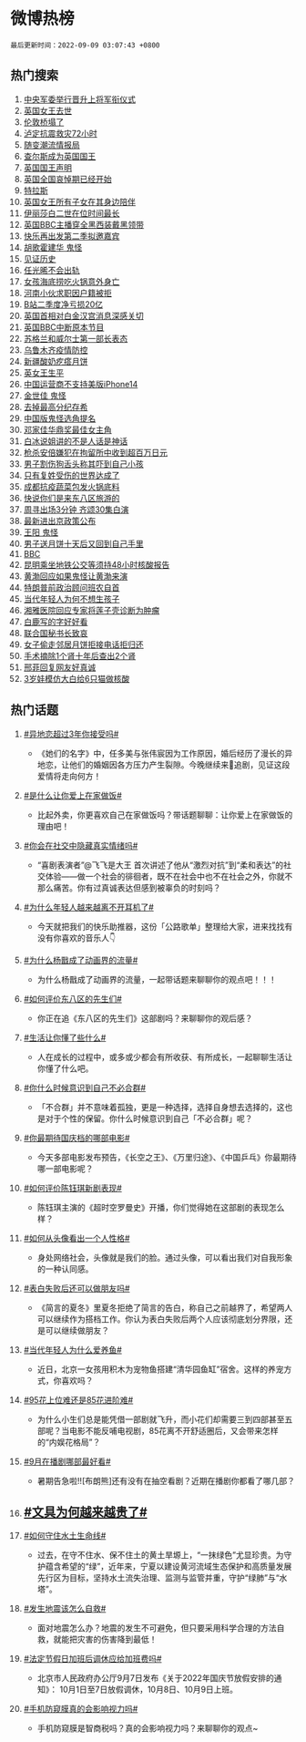 # 微博热榜

`最后更新时间：2022-09-09 03:07:43 +0800`

## 热门搜索

1. [中央军委举行晋升上将军衔仪式](https://m.weibo.cn/search?containerid=100103type%3D1%26t%3D10%26q%3D%23%E4%B8%AD%E5%A4%AE%E5%86%9B%E5%A7%94%E4%B8%BE%E8%A1%8C%E6%99%8B%E5%8D%87%E4%B8%8A%E5%B0%86%E5%86%9B%E8%A1%94%E4%BB%AA%E5%BC%8F%23&stream_entry_id=51&isnewpage=1&extparam=seat%3D1%26c_type%3D51%26pos%3D0%26cate%3D10103%26dgr%3D0%26filter_type%3Drealtimehot%26display_time%3D1662664061%26pre_seqid%3D1662664061172018222735&luicode=10000011&lfid=106003type%253D25%2526t%253D3%2526disable_hot%253D1%2526filter_type%253Drealtimehot)
1. [英国女王去世](https://m.weibo.cn/search?containerid=100103type%3D1%26t%3D10%26q%3D%23%E8%8B%B1%E5%9B%BD%E5%A5%B3%E7%8E%8B%E5%8E%BB%E4%B8%96%23&stream_entry_id=31&isnewpage=1&extparam=seat%3D1%26lcate%3D5001%26cate%3D0%26realpos%3D1%26filter_type%3Drealtimehot%26dgr%3D0%26flag%3D1%26q%3D%2523%25E8%258B%25B1%25E5%259B%25BD%25E5%25A5%25B3%25E7%258E%258B%25E5%258E%25BB%25E4%25B8%2596%2523%26pos%3D0%26band_rank%3D1%26c_type%3D31%26display_time%3D1662664061%26pre_seqid%3D1662664061172018222735&luicode=10000011&lfid=106003type%253D25%2526t%253D3%2526disable_hot%253D1%2526filter_type%253Drealtimehot)
1. [伦敦桥塌了](https://m.weibo.cn/search?containerid=100103type%3D1%26t%3D10%26q%3D%23%E4%BC%A6%E6%95%A6%E6%A1%A5%E5%A1%8C%E4%BA%86%23&stream_entry_id=31&isnewpage=1&extparam=seat%3D1%26lcate%3D5001%26cate%3D0%26realpos%3D2%26filter_type%3Drealtimehot%26dgr%3D0%26flag%3D1%26q%3D%2523%25E4%25BC%25A6%25E6%2595%25A6%25E6%25A1%25A5%25E5%25A1%258C%25E4%25BA%2586%2523%26pos%3D1%26band_rank%3D2%26c_type%3D31%26display_time%3D1662664061%26pre_seqid%3D1662664061172018222735&luicode=10000011&lfid=106003type%253D25%2526t%253D3%2526disable_hot%253D1%2526filter_type%253Drealtimehot)
1. [泸定抗震救灾72小时](https://m.weibo.cn/search?containerid=100103type%3D1%26t%3D10%26q%3D%23%E6%B3%B8%E5%AE%9A%E6%8A%97%E9%9C%87%E6%95%91%E7%81%BE72%E5%B0%8F%E6%97%B6%23&stream_entry_id=31&isnewpage=1&extparam=seat%3D1%26lcate%3D5001%26cate%3D0%26realpos%3D3%26filter_type%3Drealtimehot%26dgr%3D0%26flag%3D0%26q%3D%2523%25E6%25B3%25B8%25E5%25AE%259A%25E6%258A%2597%25E9%259C%2587%25E6%2595%2591%25E7%2581%25BE72%25E5%25B0%258F%25E6%2597%25B6%2523%26pos%3D2%26band_rank%3D3%26c_type%3D31%26display_time%3D1662664061%26pre_seqid%3D1662664061172018222735&luicode=10000011&lfid=106003type%253D25%2526t%253D3%2526disable_hot%253D1%2526filter_type%253Drealtimehot)
1. [随变潮流情报局](https://m.weibo.cn/search?containerid=100103type%3D1%26t%3D10%26q%3D%23%E9%9A%8F%E5%8F%98%E6%BD%AE%E6%B5%81%E6%83%85%E6%8A%A5%E5%B1%80%23&stream_entry_id=31&isnewpage=1&extparam=seat%3D1%26lcate%3D5001%26cate%3D0%26filter_type%3Drealtimehot%26dgr%3D0%26adid%3D164712%26q%3D%2523%25E9%259A%258F%25E5%258F%2598%25E6%25BD%25AE%25E6%25B5%2581%25E6%2583%2585%25E6%258A%25A5%25E5%25B1%2580%2523%26pos%3D3%26topic_ad%3D1%26band_rank%3D4%26c_type%3D31%26display_time%3D1662664061%26pre_seqid%3D1662664061172018222735&luicode=10000011&lfid=106003type%253D25%2526t%253D3%2526disable_hot%253D1%2526filter_type%253Drealtimehot)
1. [查尔斯成为英国国王](https://m.weibo.cn/search?containerid=100103type%3D1%26t%3D10%26q%3D%23%E6%9F%A5%E5%B0%94%E6%96%AF%E6%88%90%E4%B8%BA%E8%8B%B1%E5%9B%BD%E5%9B%BD%E7%8E%8B%23&stream_entry_id=31&isnewpage=1&extparam=seat%3D1%26lcate%3D5001%26cate%3D0%26realpos%3D4%26filter_type%3Drealtimehot%26dgr%3D0%26flag%3D1%26q%3D%2523%25E6%259F%25A5%25E5%25B0%2594%25E6%2596%25AF%25E6%2588%2590%25E4%25B8%25BA%25E8%258B%25B1%25E5%259B%25BD%25E5%259B%25BD%25E7%258E%258B%2523%26pos%3D4%26band_rank%3D4%26c_type%3D31%26display_time%3D1662664061%26pre_seqid%3D1662664061172018222735&luicode=10000011&lfid=106003type%253D25%2526t%253D3%2526disable_hot%253D1%2526filter_type%253Drealtimehot)
1. [英国国王声明](https://m.weibo.cn/search?containerid=100103type%3D1%26t%3D10%26q%3D%E8%8B%B1%E5%9B%BD%E5%9B%BD%E7%8E%8B%E5%A3%B0%E6%98%8E&stream_entry_id=31&isnewpage=1&extparam=seat%3D1%26lcate%3D5001%26cate%3D0%26realpos%3D5%26filter_type%3Drealtimehot%26dgr%3D0%26flag%3D1%26q%3D%25E8%258B%25B1%25E5%259B%25BD%25E5%259B%25BD%25E7%258E%258B%25E5%25A3%25B0%25E6%2598%258E%26pos%3D5%26band_rank%3D5%26c_type%3D31%26display_time%3D1662664061%26pre_seqid%3D1662664061172018222735&luicode=10000011&lfid=106003type%253D25%2526t%253D3%2526disable_hot%253D1%2526filter_type%253Drealtimehot)
1. [英国全国哀悼期已经开始](https://m.weibo.cn/search?containerid=100103type%3D1%26t%3D10%26q%3D%23%E8%8B%B1%E5%9B%BD%E5%85%A8%E5%9B%BD%E5%93%80%E6%82%BC%E6%9C%9F%E5%B7%B2%E7%BB%8F%E5%BC%80%E5%A7%8B%23&stream_entry_id=31&isnewpage=1&extparam=seat%3D1%26lcate%3D5001%26cate%3D0%26realpos%3D6%26filter_type%3Drealtimehot%26dgr%3D0%26flag%3D1%26q%3D%2523%25E8%258B%25B1%25E5%259B%25BD%25E5%2585%25A8%25E5%259B%25BD%25E5%2593%2580%25E6%2582%25BC%25E6%259C%259F%25E5%25B7%25B2%25E7%25BB%258F%25E5%25BC%2580%25E5%25A7%258B%2523%26pos%3D6%26band_rank%3D6%26c_type%3D31%26display_time%3D1662664061%26pre_seqid%3D1662664061172018222735&luicode=10000011&lfid=106003type%253D25%2526t%253D3%2526disable_hot%253D1%2526filter_type%253Drealtimehot)
1. [特拉斯](https://m.weibo.cn/search?containerid=100103type%3D1%26t%3D10%26q%3D%E7%89%B9%E6%8B%89%E6%96%AF&stream_entry_id=31&isnewpage=1&extparam=seat%3D1%26lcate%3D5001%26cate%3D0%26realpos%3D7%26filter_type%3Drealtimehot%26dgr%3D0%26flag%3D0%26q%3D%25E7%2589%25B9%25E6%258B%2589%25E6%2596%25AF%26pos%3D7%26band_rank%3D7%26c_type%3D31%26display_time%3D1662664061%26pre_seqid%3D1662664061172018222735&luicode=10000011&lfid=106003type%253D25%2526t%253D3%2526disable_hot%253D1%2526filter_type%253Drealtimehot)
1. [英国女王所有子女在其身边陪伴](https://m.weibo.cn/search?containerid=100103type%3D1%26t%3D10%26q%3D%23%E8%8B%B1%E5%9B%BD%E5%A5%B3%E7%8E%8B%E6%89%80%E6%9C%89%E5%AD%90%E5%A5%B3%E5%9C%A8%E5%85%B6%E8%BA%AB%E8%BE%B9%E9%99%AA%E4%BC%B4%23&stream_entry_id=31&isnewpage=1&extparam=seat%3D1%26lcate%3D5001%26cate%3D0%26realpos%3D8%26filter_type%3Drealtimehot%26dgr%3D0%26flag%3D0%26q%3D%2523%25E8%258B%25B1%25E5%259B%25BD%25E5%25A5%25B3%25E7%258E%258B%25E6%2589%2580%25E6%259C%2589%25E5%25AD%2590%25E5%25A5%25B3%25E5%259C%25A8%25E5%2585%25B6%25E8%25BA%25AB%25E8%25BE%25B9%25E9%2599%25AA%25E4%25BC%25B4%2523%26pos%3D8%26band_rank%3D8%26c_type%3D31%26display_time%3D1662664061%26pre_seqid%3D1662664061172018222735&luicode=10000011&lfid=106003type%253D25%2526t%253D3%2526disable_hot%253D1%2526filter_type%253Drealtimehot)
1. [伊丽莎白二世在位时间最长](https://m.weibo.cn/search?containerid=100103type%3D1%26t%3D10%26q%3D%23%E4%BC%8A%E4%B8%BD%E8%8E%8E%E7%99%BD%E4%BA%8C%E4%B8%96%E5%9C%A8%E4%BD%8D%E6%97%B6%E9%97%B4%E6%9C%80%E9%95%BF%23&stream_entry_id=31&isnewpage=1&extparam=seat%3D1%26lcate%3D5001%26cate%3D0%26realpos%3D9%26filter_type%3Drealtimehot%26dgr%3D0%26flag%3D1%26q%3D%2523%25E4%25BC%258A%25E4%25B8%25BD%25E8%258E%258E%25E7%2599%25BD%25E4%25BA%258C%25E4%25B8%2596%25E5%259C%25A8%25E4%25BD%258D%25E6%2597%25B6%25E9%2597%25B4%25E6%259C%2580%25E9%2595%25BF%2523%26pos%3D9%26band_rank%3D9%26c_type%3D31%26display_time%3D1662664061%26pre_seqid%3D1662664061172018222735&luicode=10000011&lfid=106003type%253D25%2526t%253D3%2526disable_hot%253D1%2526filter_type%253Drealtimehot)
1. [英国BBC主播穿全黑西装戴黑领带](https://m.weibo.cn/search?containerid=100103type%3D1%26t%3D10%26q%3D%23%E8%8B%B1%E5%9B%BDBBC%E4%B8%BB%E6%92%AD%E7%A9%BF%E5%85%A8%E9%BB%91%E8%A5%BF%E8%A3%85%E6%88%B4%E9%BB%91%E9%A2%86%E5%B8%A6%23&stream_entry_id=31&isnewpage=1&extparam=seat%3D1%26lcate%3D5001%26cate%3D0%26realpos%3D10%26filter_type%3Drealtimehot%26dgr%3D0%26flag%3D0%26q%3D%2523%25E8%258B%25B1%25E5%259B%25BDBBC%25E4%25B8%25BB%25E6%2592%25AD%25E7%25A9%25BF%25E5%2585%25A8%25E9%25BB%2591%25E8%25A5%25BF%25E8%25A3%2585%25E6%2588%25B4%25E9%25BB%2591%25E9%25A2%2586%25E5%25B8%25A6%2523%26pos%3D10%26band_rank%3D10%26c_type%3D31%26display_time%3D1662664061%26pre_seqid%3D1662664061172018222735&luicode=10000011&lfid=106003type%253D25%2526t%253D3%2526disable_hot%253D1%2526filter_type%253Drealtimehot)
1. [快乐再出发第二季拟邀嘉宾](http://m.weibo.cn/c/wbox?&id=076e2qeuae&roomid=14988&q=%23%E5%BF%AB%E4%B9%90%E5%86%8D%E5%87%BA%E5%8F%91%E7%AC%AC%E4%BA%8C%E5%AD%A3%E6%8B%9F%E9%82%80%E5%98%89%E5%AE%BE%23&extparam=seat%3D1%26lcate%3D5001%26cate%3D0%26realpos%3D11%26filter_type%3Drealtimehot%26dgr%3D0%26flag%3D0%26q%3D%2523%25E5%25BF%25AB%25E4%25B9%2590%25E5%2586%258D%25E5%2587%25BA%25E5%258F%2591%25E7%25AC%25AC%25E4%25BA%258C%25E5%25AD%25A3%25E6%258B%259F%25E9%2582%2580%25E5%2598%2589%25E5%25AE%25BE%2523%26pos%3D11%26band_rank%3D11%26c_type%3D31%26display_time%3D1662664061%26pre_seqid%3D1662664061172018222735&luicode=10000011&lfid=106003type%253D25%2526t%253D3%2526disable_hot%253D1%2526filter_type%253Drealtimehot)
1. [胡歌霍建华 鬼怪](http://m.weibo.cn/c/wbox?&id=076e2qeuae&roomid=14974&q=%23%E8%83%A1%E6%AD%8C%E9%9C%8D%E5%BB%BA%E5%8D%8E+%E9%AC%BC%E6%80%AA%23&extparam=seat%3D1%26lcate%3D5001%26cate%3D0%26realpos%3D12%26filter_type%3Drealtimehot%26dgr%3D0%26flag%3D0%26q%3D%2523%25E8%2583%25A1%25E6%25AD%258C%25E9%259C%258D%25E5%25BB%25BA%25E5%258D%258E%2520%25E9%25AC%25BC%25E6%2580%25AA%2523%26pos%3D12%26band_rank%3D12%26c_type%3D31%26display_time%3D1662664061%26pre_seqid%3D1662664061172018222735&luicode=10000011&lfid=106003type%253D25%2526t%253D3%2526disable_hot%253D1%2526filter_type%253Drealtimehot)
1. [见证历史](https://m.weibo.cn/search?containerid=100103type%3D1%26t%3D10%26q%3D%E8%A7%81%E8%AF%81%E5%8E%86%E5%8F%B2&stream_entry_id=31&isnewpage=1&extparam=seat%3D1%26lcate%3D5001%26cate%3D0%26realpos%3D13%26filter_type%3Drealtimehot%26dgr%3D0%26flag%3D1%26q%3D%25E8%25A7%2581%25E8%25AF%2581%25E5%258E%2586%25E5%258F%25B2%26pos%3D13%26band_rank%3D13%26c_type%3D31%26display_time%3D1662664061%26pre_seqid%3D1662664061172018222735&luicode=10000011&lfid=106003type%253D25%2526t%253D3%2526disable_hot%253D1%2526filter_type%253Drealtimehot)
1. [任光晞不会出轨](http://m.weibo.cn/c/wbox?&id=076e2qeuae&roomid=14987&q=%23%E4%BB%BB%E5%85%89%E6%99%9E%E4%B8%8D%E4%BC%9A%E5%87%BA%E8%BD%A8%23&extparam=seat%3D1%26lcate%3D5001%26cate%3D0%26realpos%3D14%26filter_type%3Drealtimehot%26dgr%3D0%26flag%3D0%26q%3D%2523%25E4%25BB%25BB%25E5%2585%2589%25E6%2599%259E%25E4%25B8%258D%25E4%25BC%259A%25E5%2587%25BA%25E8%25BD%25A8%2523%26pos%3D14%26band_rank%3D14%26c_type%3D31%26display_time%3D1662664061%26pre_seqid%3D1662664061172018222735&luicode=10000011&lfid=106003type%253D25%2526t%253D3%2526disable_hot%253D1%2526filter_type%253Drealtimehot)
1. [女孩海底捞吃火锅意外身亡](https://m.weibo.cn/search?containerid=100103type%3D1%26t%3D10%26q%3D%23%E5%A5%B3%E5%AD%A9%E6%B5%B7%E5%BA%95%E6%8D%9E%E5%90%83%E7%81%AB%E9%94%85%E6%84%8F%E5%A4%96%E8%BA%AB%E4%BA%A1%23&stream_entry_id=31&isnewpage=1&extparam=seat%3D1%26lcate%3D5001%26cate%3D0%26realpos%3D15%26filter_type%3Drealtimehot%26dgr%3D0%26flag%3D0%26q%3D%2523%25E5%25A5%25B3%25E5%25AD%25A9%25E6%25B5%25B7%25E5%25BA%2595%25E6%258D%259E%25E5%2590%2583%25E7%2581%25AB%25E9%2594%2585%25E6%2584%258F%25E5%25A4%2596%25E8%25BA%25AB%25E4%25BA%25A1%2523%26pos%3D15%26band_rank%3D15%26c_type%3D31%26display_time%3D1662664061%26pre_seqid%3D1662664061172018222735&luicode=10000011&lfid=106003type%253D25%2526t%253D3%2526disable_hot%253D1%2526filter_type%253Drealtimehot)
1. [河南小伙求职因户籍被拒](https://m.weibo.cn/search?containerid=100103type%3D1%26t%3D10%26q%3D%23%E6%B2%B3%E5%8D%97%E5%B0%8F%E4%BC%99%E6%B1%82%E8%81%8C%E5%9B%A0%E6%88%B7%E7%B1%8D%E8%A2%AB%E6%8B%92%23&stream_entry_id=31&isnewpage=1&extparam=seat%3D1%26lcate%3D5001%26cate%3D0%26realpos%3D16%26filter_type%3Drealtimehot%26dgr%3D0%26flag%3D0%26q%3D%2523%25E6%25B2%25B3%25E5%258D%2597%25E5%25B0%258F%25E4%25BC%2599%25E6%25B1%2582%25E8%2581%258C%25E5%259B%25A0%25E6%2588%25B7%25E7%25B1%258D%25E8%25A2%25AB%25E6%258B%2592%2523%26pos%3D16%26band_rank%3D16%26c_type%3D31%26display_time%3D1662664061%26pre_seqid%3D1662664061172018222735&luicode=10000011&lfid=106003type%253D25%2526t%253D3%2526disable_hot%253D1%2526filter_type%253Drealtimehot)
1. [B站二季度净亏损20亿](https://m.weibo.cn/search?containerid=100103type%3D1%26t%3D10%26q%3D%23B%E7%AB%99%E4%BA%8C%E5%AD%A3%E5%BA%A6%E5%87%80%E4%BA%8F%E6%8D%9F20%E4%BA%BF%23&stream_entry_id=31&isnewpage=1&extparam=seat%3D1%26lcate%3D5001%26cate%3D0%26realpos%3D17%26filter_type%3Drealtimehot%26dgr%3D0%26flag%3D0%26q%3D%2523B%25E7%25AB%2599%25E4%25BA%258C%25E5%25AD%25A3%25E5%25BA%25A6%25E5%2587%2580%25E4%25BA%258F%25E6%258D%259F20%25E4%25BA%25BF%2523%26pos%3D17%26band_rank%3D17%26c_type%3D31%26display_time%3D1662664061%26pre_seqid%3D1662664061172018222735&luicode=10000011&lfid=106003type%253D25%2526t%253D3%2526disable_hot%253D1%2526filter_type%253Drealtimehot)
1. [英国首相对白金汉宫消息深感关切](https://m.weibo.cn/search?containerid=100103type%3D1%26t%3D10%26q%3D%23%E8%8B%B1%E5%9B%BD%E9%A6%96%E7%9B%B8%E5%AF%B9%E7%99%BD%E9%87%91%E6%B1%89%E5%AE%AB%E6%B6%88%E6%81%AF%E6%B7%B1%E6%84%9F%E5%85%B3%E5%88%87%23&stream_entry_id=31&isnewpage=1&extparam=seat%3D1%26lcate%3D5001%26cate%3D0%26realpos%3D18%26filter_type%3Drealtimehot%26dgr%3D0%26flag%3D0%26q%3D%2523%25E8%258B%25B1%25E5%259B%25BD%25E9%25A6%2596%25E7%259B%25B8%25E5%25AF%25B9%25E7%2599%25BD%25E9%2587%2591%25E6%25B1%2589%25E5%25AE%25AB%25E6%25B6%2588%25E6%2581%25AF%25E6%25B7%25B1%25E6%2584%259F%25E5%2585%25B3%25E5%2588%2587%2523%26pos%3D18%26band_rank%3D18%26c_type%3D31%26display_time%3D1662664061%26pre_seqid%3D1662664061172018222735&luicode=10000011&lfid=106003type%253D25%2526t%253D3%2526disable_hot%253D1%2526filter_type%253Drealtimehot)
1. [英国BBC中断原本节目](https://m.weibo.cn/search?containerid=100103type%3D1%26t%3D10%26q%3D%23%E8%8B%B1%E5%9B%BDBBC%E4%B8%AD%E6%96%AD%E5%8E%9F%E6%9C%AC%E8%8A%82%E7%9B%AE%23&stream_entry_id=31&isnewpage=1&extparam=seat%3D1%26lcate%3D5001%26cate%3D0%26realpos%3D19%26filter_type%3Drealtimehot%26dgr%3D0%26flag%3D0%26q%3D%2523%25E8%258B%25B1%25E5%259B%25BDBBC%25E4%25B8%25AD%25E6%2596%25AD%25E5%258E%259F%25E6%259C%25AC%25E8%258A%2582%25E7%259B%25AE%2523%26pos%3D19%26band_rank%3D19%26c_type%3D31%26display_time%3D1662664061%26pre_seqid%3D1662664061172018222735&luicode=10000011&lfid=106003type%253D25%2526t%253D3%2526disable_hot%253D1%2526filter_type%253Drealtimehot)
1. [苏格兰和威尔士第一部长表态](https://m.weibo.cn/search?containerid=100103type%3D1%26t%3D10%26q%3D%23%E8%8B%8F%E6%A0%BC%E5%85%B0%E5%92%8C%E5%A8%81%E5%B0%94%E5%A3%AB%E7%AC%AC%E4%B8%80%E9%83%A8%E9%95%BF%E8%A1%A8%E6%80%81%23&stream_entry_id=31&isnewpage=1&extparam=seat%3D1%26lcate%3D5001%26cate%3D0%26realpos%3D20%26filter_type%3Drealtimehot%26dgr%3D0%26flag%3D0%26q%3D%2523%25E8%258B%258F%25E6%25A0%25BC%25E5%2585%25B0%25E5%2592%258C%25E5%25A8%2581%25E5%25B0%2594%25E5%25A3%25AB%25E7%25AC%25AC%25E4%25B8%2580%25E9%2583%25A8%25E9%2595%25BF%25E8%25A1%25A8%25E6%2580%2581%2523%26pos%3D20%26band_rank%3D20%26c_type%3D31%26display_time%3D1662664061%26pre_seqid%3D1662664061172018222735&luicode=10000011&lfid=106003type%253D25%2526t%253D3%2526disable_hot%253D1%2526filter_type%253Drealtimehot)
1. [乌鲁木齐疫情防控](https://m.weibo.cn/search?containerid=100103type%3D1%26t%3D10%26q%3D%E4%B9%8C%E9%B2%81%E6%9C%A8%E9%BD%90%E7%96%AB%E6%83%85%E9%98%B2%E6%8E%A7&stream_entry_id=31&isnewpage=1&extparam=seat%3D1%26lcate%3D5001%26cate%3D0%26realpos%3D21%26filter_type%3Drealtimehot%26dgr%3D0%26flag%3D0%26q%3D%25E4%25B9%258C%25E9%25B2%2581%25E6%259C%25A8%25E9%25BD%2590%25E7%2596%25AB%25E6%2583%2585%25E9%2598%25B2%25E6%258E%25A7%26pos%3D21%26band_rank%3D21%26c_type%3D31%26display_time%3D1662664061%26pre_seqid%3D1662664061172018222735&luicode=10000011&lfid=106003type%253D25%2526t%253D3%2526disable_hot%253D1%2526filter_type%253Drealtimehot)
1. [新疆酸奶疙瘩月饼](https://m.weibo.cn/search?containerid=100103type%3D1%26t%3D10%26q%3D%23%E6%96%B0%E7%96%86%E9%85%B8%E5%A5%B6%E7%96%99%E7%98%A9%E6%9C%88%E9%A5%BC%23&stream_entry_id=31&isnewpage=1&extparam=seat%3D1%26lcate%3D5001%26cate%3D0%26realpos%3D22%26filter_type%3Drealtimehot%26dgr%3D0%26flag%3D0%26q%3D%2523%25E6%2596%25B0%25E7%2596%2586%25E9%2585%25B8%25E5%25A5%25B6%25E7%2596%2599%25E7%2598%25A9%25E6%259C%2588%25E9%25A5%25BC%2523%26pos%3D22%26band_rank%3D22%26c_type%3D31%26display_time%3D1662664061%26pre_seqid%3D1662664061172018222735&luicode=10000011&lfid=106003type%253D25%2526t%253D3%2526disable_hot%253D1%2526filter_type%253Drealtimehot)
1. [英女王生平](https://m.weibo.cn/search?containerid=100103type%3D1%26t%3D10%26q%3D%23%E8%8B%B1%E5%A5%B3%E7%8E%8B%E7%94%9F%E5%B9%B3%23&stream_entry_id=31&isnewpage=1&extparam=seat%3D1%26lcate%3D5001%26cate%3D0%26realpos%3D23%26filter_type%3Drealtimehot%26dgr%3D0%26flag%3D1%26q%3D%2523%25E8%258B%25B1%25E5%25A5%25B3%25E7%258E%258B%25E7%2594%259F%25E5%25B9%25B3%2523%26pos%3D23%26band_rank%3D23%26c_type%3D31%26display_time%3D1662664061%26pre_seqid%3D1662664061172018222735&luicode=10000011&lfid=106003type%253D25%2526t%253D3%2526disable_hot%253D1%2526filter_type%253Drealtimehot)
1. [中国运营商不支持美版iPhone14](https://m.weibo.cn/search?containerid=100103type%3D1%26t%3D10%26q%3D%23%E4%B8%AD%E5%9B%BD%E8%BF%90%E8%90%A5%E5%95%86%E4%B8%8D%E6%94%AF%E6%8C%81%E7%BE%8E%E7%89%88iPhone14%23&stream_entry_id=31&isnewpage=1&extparam=seat%3D1%26lcate%3D5001%26cate%3D0%26realpos%3D24%26filter_type%3Drealtimehot%26dgr%3D0%26flag%3D0%26q%3D%2523%25E4%25B8%25AD%25E5%259B%25BD%25E8%25BF%2590%25E8%2590%25A5%25E5%2595%2586%25E4%25B8%258D%25E6%2594%25AF%25E6%258C%2581%25E7%25BE%258E%25E7%2589%2588iPhone14%2523%26pos%3D24%26band_rank%3D24%26c_type%3D31%26display_time%3D1662664061%26pre_seqid%3D1662664061172018222735&luicode=10000011&lfid=106003type%253D25%2526t%253D3%2526disable_hot%253D1%2526filter_type%253Drealtimehot)
1. [金世佳 鬼怪](https://m.weibo.cn/search?containerid=100103type%3D1%26t%3D10%26q%3D%E9%87%91%E4%B8%96%E4%BD%B3+%E9%AC%BC%E6%80%AA&stream_entry_id=31&isnewpage=1&extparam=seat%3D1%26lcate%3D5001%26cate%3D0%26realpos%3D25%26filter_type%3Drealtimehot%26dgr%3D0%26flag%3D0%26q%3D%25E9%2587%2591%25E4%25B8%2596%25E4%25BD%25B3%2520%25E9%25AC%25BC%25E6%2580%25AA%26pos%3D25%26band_rank%3D25%26c_type%3D31%26display_time%3D1662664061%26pre_seqid%3D1662664061172018222735&luicode=10000011&lfid=106003type%253D25%2526t%253D3%2526disable_hot%253D1%2526filter_type%253Drealtimehot)
1. [去掉最高分纪存希](https://m.weibo.cn/search?containerid=100103type%3D1%26t%3D10%26q%3D%E5%8E%BB%E6%8E%89%E6%9C%80%E9%AB%98%E5%88%86%E7%BA%AA%E5%AD%98%E5%B8%8C&stream_entry_id=31&isnewpage=1&extparam=seat%3D1%26lcate%3D5001%26cate%3D0%26realpos%3D26%26filter_type%3Drealtimehot%26dgr%3D0%26flag%3D0%26q%3D%25E5%258E%25BB%25E6%258E%2589%25E6%259C%2580%25E9%25AB%2598%25E5%2588%2586%25E7%25BA%25AA%25E5%25AD%2598%25E5%25B8%258C%26pos%3D26%26band_rank%3D26%26c_type%3D31%26display_time%3D1662664061%26pre_seqid%3D1662664061172018222735&luicode=10000011&lfid=106003type%253D25%2526t%253D3%2526disable_hot%253D1%2526filter_type%253Drealtimehot)
1. [中国版鬼怪选角提名](http://m.weibo.cn/c/wbox?&id=076e2qeuae&roomid=14991&q=%23%E4%B8%AD%E5%9B%BD%E7%89%88%E9%AC%BC%E6%80%AA%E9%80%89%E8%A7%92%E6%8F%90%E5%90%8D%23&extparam=seat%3D1%26lcate%3D5001%26cate%3D0%26realpos%3D27%26filter_type%3Drealtimehot%26dgr%3D0%26flag%3D0%26q%3D%2523%25E4%25B8%25AD%25E5%259B%25BD%25E7%2589%2588%25E9%25AC%25BC%25E6%2580%25AA%25E9%2580%2589%25E8%25A7%2592%25E6%258F%2590%25E5%2590%258D%2523%26pos%3D27%26band_rank%3D27%26c_type%3D31%26display_time%3D1662664061%26pre_seqid%3D1662664061172018222735&luicode=10000011&lfid=106003type%253D25%2526t%253D3%2526disable_hot%253D1%2526filter_type%253Drealtimehot)
1. [邓家佳华鼎奖最佳女主角](https://m.weibo.cn/search?containerid=100103type%3D1%26t%3D10%26q%3D%23%E9%82%93%E5%AE%B6%E4%BD%B3%E5%8D%8E%E9%BC%8E%E5%A5%96%E6%9C%80%E4%BD%B3%E5%A5%B3%E4%B8%BB%E8%A7%92%23&stream_entry_id=31&isnewpage=1&extparam=seat%3D1%26lcate%3D5001%26cate%3D0%26realpos%3D28%26filter_type%3Drealtimehot%26dgr%3D0%26flag%3D0%26q%3D%2523%25E9%2582%2593%25E5%25AE%25B6%25E4%25BD%25B3%25E5%258D%258E%25E9%25BC%258E%25E5%25A5%2596%25E6%259C%2580%25E4%25BD%25B3%25E5%25A5%25B3%25E4%25B8%25BB%25E8%25A7%2592%2523%26pos%3D28%26band_rank%3D28%26c_type%3D31%26display_time%3D1662664061%26pre_seqid%3D1662664061172018222735&luicode=10000011&lfid=106003type%253D25%2526t%253D3%2526disable_hot%253D1%2526filter_type%253Drealtimehot)
1. [白冰说姐讲的不是人话是神话](http://m.weibo.cn/c/wbox?&id=076e2qeuae&roomid=14940&q=%23%E7%99%BD%E5%86%B0%E8%AF%B4%E5%A7%90%E8%AE%B2%E7%9A%84%E4%B8%8D%E6%98%AF%E4%BA%BA%E8%AF%9D%E6%98%AF%E7%A5%9E%E8%AF%9D%23&extparam=seat%3D1%26lcate%3D5001%26cate%3D0%26realpos%3D29%26filter_type%3Drealtimehot%26dgr%3D0%26flag%3D1%26q%3D%2523%25E7%2599%25BD%25E5%2586%25B0%25E8%25AF%25B4%25E5%25A7%2590%25E8%25AE%25B2%25E7%259A%2584%25E4%25B8%258D%25E6%2598%25AF%25E4%25BA%25BA%25E8%25AF%259D%25E6%2598%25AF%25E7%25A5%259E%25E8%25AF%259D%2523%26pos%3D29%26band_rank%3D29%26c_type%3D31%26display_time%3D1662664061%26pre_seqid%3D1662664061172018222735&luicode=10000011&lfid=106003type%253D25%2526t%253D3%2526disable_hot%253D1%2526filter_type%253Drealtimehot)
1. [枪杀安倍嫌犯在拘留所中收到超百万日元](https://m.weibo.cn/search?containerid=100103type%3D1%26t%3D10%26q%3D%23%E6%9E%AA%E6%9D%80%E5%AE%89%E5%80%8D%E5%AB%8C%E7%8A%AF%E5%9C%A8%E6%8B%98%E7%95%99%E6%89%80%E4%B8%AD%E6%94%B6%E5%88%B0%E8%B6%85%E7%99%BE%E4%B8%87%E6%97%A5%E5%85%83%23&stream_entry_id=31&isnewpage=1&extparam=seat%3D1%26lcate%3D5001%26cate%3D0%26realpos%3D30%26filter_type%3Drealtimehot%26dgr%3D0%26flag%3D0%26q%3D%2523%25E6%259E%25AA%25E6%259D%2580%25E5%25AE%2589%25E5%2580%258D%25E5%25AB%258C%25E7%258A%25AF%25E5%259C%25A8%25E6%258B%2598%25E7%2595%2599%25E6%2589%2580%25E4%25B8%25AD%25E6%2594%25B6%25E5%2588%25B0%25E8%25B6%2585%25E7%2599%25BE%25E4%25B8%2587%25E6%2597%25A5%25E5%2585%2583%2523%26pos%3D30%26band_rank%3D30%26c_type%3D31%26display_time%3D1662664061%26pre_seqid%3D1662664061172018222735&luicode=10000011&lfid=106003type%253D25%2526t%253D3%2526disable_hot%253D1%2526filter_type%253Drealtimehot)
1. [男子割伤狗舌头称其吓到自己小孩](https://m.weibo.cn/search?containerid=100103type%3D1%26t%3D10%26q%3D%23%E7%94%B7%E5%AD%90%E5%89%B2%E4%BC%A4%E7%8B%97%E8%88%8C%E5%A4%B4%E7%A7%B0%E5%85%B6%E5%90%93%E5%88%B0%E8%87%AA%E5%B7%B1%E5%B0%8F%E5%AD%A9%23&stream_entry_id=31&isnewpage=1&extparam=seat%3D1%26lcate%3D5001%26cate%3D0%26realpos%3D31%26filter_type%3Drealtimehot%26dgr%3D0%26flag%3D0%26q%3D%2523%25E7%2594%25B7%25E5%25AD%2590%25E5%2589%25B2%25E4%25BC%25A4%25E7%258B%2597%25E8%2588%258C%25E5%25A4%25B4%25E7%25A7%25B0%25E5%2585%25B6%25E5%2590%2593%25E5%2588%25B0%25E8%2587%25AA%25E5%25B7%25B1%25E5%25B0%258F%25E5%25AD%25A9%2523%26pos%3D31%26band_rank%3D31%26c_type%3D31%26display_time%3D1662664061%26pre_seqid%3D1662664061172018222735&luicode=10000011&lfid=106003type%253D25%2526t%253D3%2526disable_hot%253D1%2526filter_type%253Drealtimehot)
1. [只有复姓受伤的世界达成了](http://m.weibo.cn/c/wbox?&id=076e2qeuae&roomid=14993&q=%23%E5%8F%AA%E6%9C%89%E5%A4%8D%E5%A7%93%E5%8F%97%E4%BC%A4%E7%9A%84%E4%B8%96%E7%95%8C%E8%BE%BE%E6%88%90%E4%BA%86%23&extparam=seat%3D1%26lcate%3D5001%26cate%3D0%26realpos%3D32%26filter_type%3Drealtimehot%26dgr%3D0%26flag%3D0%26q%3D%2523%25E5%258F%25AA%25E6%259C%2589%25E5%25A4%258D%25E5%25A7%2593%25E5%258F%2597%25E4%25BC%25A4%25E7%259A%2584%25E4%25B8%2596%25E7%2595%258C%25E8%25BE%25BE%25E6%2588%2590%25E4%25BA%2586%2523%26pos%3D32%26band_rank%3D32%26c_type%3D31%26display_time%3D1662664061%26pre_seqid%3D1662664061172018222735&luicode=10000011&lfid=106003type%253D25%2526t%253D3%2526disable_hot%253D1%2526filter_type%253Drealtimehot)
1. [成都抗疫蔬菜包发火锅底料](https://m.weibo.cn/search?containerid=100103type%3D1%26t%3D10%26q%3D%23%E6%88%90%E9%83%BD%E6%8A%97%E7%96%AB%E8%94%AC%E8%8F%9C%E5%8C%85%E5%8F%91%E7%81%AB%E9%94%85%E5%BA%95%E6%96%99%23&stream_entry_id=31&isnewpage=1&extparam=seat%3D1%26lcate%3D5001%26cate%3D0%26realpos%3D33%26filter_type%3Drealtimehot%26dgr%3D0%26flag%3D0%26q%3D%2523%25E6%2588%2590%25E9%2583%25BD%25E6%258A%2597%25E7%2596%25AB%25E8%2594%25AC%25E8%258F%259C%25E5%258C%2585%25E5%258F%2591%25E7%2581%25AB%25E9%2594%2585%25E5%25BA%2595%25E6%2596%2599%2523%26pos%3D33%26band_rank%3D33%26c_type%3D31%26display_time%3D1662664061%26pre_seqid%3D1662664061172018222735&luicode=10000011&lfid=106003type%253D25%2526t%253D3%2526disable_hot%253D1%2526filter_type%253Drealtimehot)
1. [快说你们是来东八区旅游的](http://m.weibo.cn/c/wbox?&id=076e2qeuae&roomid=14980&q=%23%E5%BF%AB%E8%AF%B4%E4%BD%A0%E4%BB%AC%E6%98%AF%E6%9D%A5%E4%B8%9C%E5%85%AB%E5%8C%BA%E6%97%85%E6%B8%B8%E7%9A%84%23&extparam=seat%3D1%26lcate%3D5001%26cate%3D0%26realpos%3D34%26filter_type%3Drealtimehot%26dgr%3D0%26flag%3D0%26q%3D%2523%25E5%25BF%25AB%25E8%25AF%25B4%25E4%25BD%25A0%25E4%25BB%25AC%25E6%2598%25AF%25E6%259D%25A5%25E4%25B8%259C%25E5%2585%25AB%25E5%258C%25BA%25E6%2597%2585%25E6%25B8%25B8%25E7%259A%2584%2523%26pos%3D34%26band_rank%3D34%26c_type%3D31%26display_time%3D1662664061%26pre_seqid%3D1662664061172018222735&luicode=10000011&lfid=106003type%253D25%2526t%253D3%2526disable_hot%253D1%2526filter_type%253Drealtimehot)
1. [周寻出场3分钟 齐颂30集白演](http://m.weibo.cn/c/wbox?&id=076e2qeuae&roomid=14961&q=%23%E5%91%A8%E5%AF%BB%E5%87%BA%E5%9C%BA3%E5%88%86%E9%92%9F+%E9%BD%90%E9%A2%8230%E9%9B%86%E7%99%BD%E6%BC%94%23&extparam=seat%3D1%26lcate%3D5001%26cate%3D0%26realpos%3D35%26filter_type%3Drealtimehot%26dgr%3D0%26flag%3D0%26q%3D%2523%25E5%2591%25A8%25E5%25AF%25BB%25E5%2587%25BA%25E5%259C%25BA3%25E5%2588%2586%25E9%2592%259F%2520%25E9%25BD%2590%25E9%25A2%258230%25E9%259B%2586%25E7%2599%25BD%25E6%25BC%2594%2523%26pos%3D35%26band_rank%3D35%26c_type%3D31%26display_time%3D1662664061%26pre_seqid%3D1662664061172018222735&luicode=10000011&lfid=106003type%253D25%2526t%253D3%2526disable_hot%253D1%2526filter_type%253Drealtimehot)
1. [最新进出京政策公布](https://m.weibo.cn/search?containerid=100103type%3D1%26t%3D10%26q%3D%23%E6%9C%80%E6%96%B0%E8%BF%9B%E5%87%BA%E4%BA%AC%E6%94%BF%E7%AD%96%E5%85%AC%E5%B8%83%23&stream_entry_id=31&isnewpage=1&extparam=seat%3D1%26lcate%3D5001%26cate%3D0%26realpos%3D36%26filter_type%3Drealtimehot%26dgr%3D0%26flag%3D0%26q%3D%2523%25E6%259C%2580%25E6%2596%25B0%25E8%25BF%259B%25E5%2587%25BA%25E4%25BA%25AC%25E6%2594%25BF%25E7%25AD%2596%25E5%2585%25AC%25E5%25B8%2583%2523%26pos%3D36%26band_rank%3D36%26c_type%3D31%26display_time%3D1662664061%26pre_seqid%3D1662664061172018222735&luicode=10000011&lfid=106003type%253D25%2526t%253D3%2526disable_hot%253D1%2526filter_type%253Drealtimehot)
1. [王阳 鬼怪](https://m.weibo.cn/search?containerid=100103type%3D1%26t%3D10%26q%3D%E7%8E%8B%E9%98%B3+%E9%AC%BC%E6%80%AA&stream_entry_id=31&isnewpage=1&extparam=seat%3D1%26lcate%3D5001%26cate%3D0%26realpos%3D37%26filter_type%3Drealtimehot%26dgr%3D0%26flag%3D0%26q%3D%25E7%258E%258B%25E9%2598%25B3%2520%25E9%25AC%25BC%25E6%2580%25AA%26pos%3D37%26band_rank%3D37%26c_type%3D31%26display_time%3D1662664061%26pre_seqid%3D1662664061172018222735&luicode=10000011&lfid=106003type%253D25%2526t%253D3%2526disable_hot%253D1%2526filter_type%253Drealtimehot)
1. [男子送月饼十天后又回到自己手里](http://m.weibo.cn/c/wbox?&id=076e2qeuae&roomid=14968&q=%23%E7%94%B7%E5%AD%90%E9%80%81%E6%9C%88%E9%A5%BC%E5%8D%81%E5%A4%A9%E5%90%8E%E5%8F%88%E5%9B%9E%E5%88%B0%E8%87%AA%E5%B7%B1%E6%89%8B%E9%87%8C%23&extparam=seat%3D1%26lcate%3D5001%26cate%3D0%26realpos%3D38%26filter_type%3Drealtimehot%26dgr%3D0%26flag%3D0%26q%3D%2523%25E7%2594%25B7%25E5%25AD%2590%25E9%2580%2581%25E6%259C%2588%25E9%25A5%25BC%25E5%258D%2581%25E5%25A4%25A9%25E5%2590%258E%25E5%258F%2588%25E5%259B%259E%25E5%2588%25B0%25E8%2587%25AA%25E5%25B7%25B1%25E6%2589%258B%25E9%2587%258C%2523%26pos%3D38%26band_rank%3D38%26c_type%3D31%26display_time%3D1662664061%26pre_seqid%3D1662664061172018222735&luicode=10000011&lfid=106003type%253D25%2526t%253D3%2526disable_hot%253D1%2526filter_type%253Drealtimehot)
1. [BBC](https://m.weibo.cn/search?containerid=100103type%3D1%26t%3D10%26q%3DBBC&stream_entry_id=31&isnewpage=1&extparam=seat%3D1%26lcate%3D5001%26cate%3D0%26realpos%3D39%26filter_type%3Drealtimehot%26dgr%3D0%26flag%3D0%26q%3DBBC%26pos%3D39%26band_rank%3D39%26c_type%3D31%26display_time%3D1662664061%26pre_seqid%3D1662664061172018222735&luicode=10000011&lfid=106003type%253D25%2526t%253D3%2526disable_hot%253D1%2526filter_type%253Drealtimehot)
1. [昆明乘坐地铁公交等须持48小时核酸报告](https://m.weibo.cn/search?containerid=100103type%3D1%26t%3D10%26q%3D%23%E6%98%86%E6%98%8E%E4%B9%98%E5%9D%90%E5%9C%B0%E9%93%81%E5%85%AC%E4%BA%A4%E7%AD%89%E9%A1%BB%E6%8C%8148%E5%B0%8F%E6%97%B6%E6%A0%B8%E9%85%B8%E6%8A%A5%E5%91%8A%23&stream_entry_id=31&isnewpage=1&extparam=seat%3D1%26lcate%3D5001%26cate%3D0%26realpos%3D40%26filter_type%3Drealtimehot%26dgr%3D0%26flag%3D0%26q%3D%2523%25E6%2598%2586%25E6%2598%258E%25E4%25B9%2598%25E5%259D%2590%25E5%259C%25B0%25E9%2593%2581%25E5%2585%25AC%25E4%25BA%25A4%25E7%25AD%2589%25E9%25A1%25BB%25E6%258C%258148%25E5%25B0%258F%25E6%2597%25B6%25E6%25A0%25B8%25E9%2585%25B8%25E6%258A%25A5%25E5%2591%258A%2523%26pos%3D40%26band_rank%3D40%26c_type%3D31%26display_time%3D1662664061%26pre_seqid%3D1662664061172018222735&luicode=10000011&lfid=106003type%253D25%2526t%253D3%2526disable_hot%253D1%2526filter_type%253Drealtimehot)
1. [黄渤回应如果鬼怪让黄渤来演](http://m.weibo.cn/c/wbox?&id=076e2qeuae&roomid=14970&q=%23%E9%BB%84%E6%B8%A4%E5%9B%9E%E5%BA%94%E5%A6%82%E6%9E%9C%E9%AC%BC%E6%80%AA%E8%AE%A9%E9%BB%84%E6%B8%A4%E6%9D%A5%E6%BC%94%23&extparam=seat%3D1%26lcate%3D5001%26cate%3D0%26realpos%3D41%26filter_type%3Drealtimehot%26dgr%3D0%26flag%3D0%26q%3D%2523%25E9%25BB%2584%25E6%25B8%25A4%25E5%259B%259E%25E5%25BA%2594%25E5%25A6%2582%25E6%259E%259C%25E9%25AC%25BC%25E6%2580%25AA%25E8%25AE%25A9%25E9%25BB%2584%25E6%25B8%25A4%25E6%259D%25A5%25E6%25BC%2594%2523%26pos%3D41%26band_rank%3D41%26c_type%3D31%26display_time%3D1662664061%26pre_seqid%3D1662664061172018222735&luicode=10000011&lfid=106003type%253D25%2526t%253D3%2526disable_hot%253D1%2526filter_type%253Drealtimehot)
1. [特朗普前政治顾问班农自首](https://m.weibo.cn/search?containerid=100103type%3D1%26t%3D10%26q%3D%23%E7%89%B9%E6%9C%97%E6%99%AE%E5%89%8D%E6%94%BF%E6%B2%BB%E9%A1%BE%E9%97%AE%E7%8F%AD%E5%86%9C%E8%87%AA%E9%A6%96%23&stream_entry_id=31&isnewpage=1&extparam=seat%3D1%26lcate%3D5001%26cate%3D0%26realpos%3D42%26filter_type%3Drealtimehot%26dgr%3D0%26flag%3D0%26q%3D%2523%25E7%2589%25B9%25E6%259C%2597%25E6%2599%25AE%25E5%2589%258D%25E6%2594%25BF%25E6%25B2%25BB%25E9%25A1%25BE%25E9%2597%25AE%25E7%258F%25AD%25E5%2586%259C%25E8%2587%25AA%25E9%25A6%2596%2523%26pos%3D42%26band_rank%3D42%26c_type%3D31%26display_time%3D1662664061%26pre_seqid%3D1662664061172018222735&luicode=10000011&lfid=106003type%253D25%2526t%253D3%2526disable_hot%253D1%2526filter_type%253Drealtimehot)
1. [当代年轻人为何不想生孩子](https://m.weibo.cn/search?containerid=100103type%3D1%26t%3D10%26q%3D%23%E5%BD%93%E4%BB%A3%E5%B9%B4%E8%BD%BB%E4%BA%BA%E4%B8%BA%E4%BD%95%E4%B8%8D%E6%83%B3%E7%94%9F%E5%AD%A9%E5%AD%90%23&stream_entry_id=31&isnewpage=1&extparam=seat%3D1%26lcate%3D5001%26cate%3D0%26realpos%3D43%26filter_type%3Drealtimehot%26dgr%3D0%26flag%3D0%26q%3D%2523%25E5%25BD%2593%25E4%25BB%25A3%25E5%25B9%25B4%25E8%25BD%25BB%25E4%25BA%25BA%25E4%25B8%25BA%25E4%25BD%2595%25E4%25B8%258D%25E6%2583%25B3%25E7%2594%259F%25E5%25AD%25A9%25E5%25AD%2590%2523%26pos%3D43%26band_rank%3D43%26c_type%3D31%26display_time%3D1662664061%26pre_seqid%3D1662664061172018222735&luicode=10000011&lfid=106003type%253D25%2526t%253D3%2526disable_hot%253D1%2526filter_type%253Drealtimehot)
1. [湘雅医院回应专家将莲子壳诊断为肿瘤](https://m.weibo.cn/search?containerid=100103type%3D1%26t%3D10%26q%3D%23%E6%B9%98%E9%9B%85%E5%8C%BB%E9%99%A2%E5%9B%9E%E5%BA%94%E4%B8%93%E5%AE%B6%E5%B0%86%E8%8E%B2%E5%AD%90%E5%A3%B3%E8%AF%8A%E6%96%AD%E4%B8%BA%E8%82%BF%E7%98%A4%23&stream_entry_id=31&isnewpage=1&extparam=seat%3D1%26lcate%3D5001%26cate%3D0%26realpos%3D44%26filter_type%3Drealtimehot%26dgr%3D0%26flag%3D0%26q%3D%2523%25E6%25B9%2598%25E9%259B%2585%25E5%258C%25BB%25E9%2599%25A2%25E5%259B%259E%25E5%25BA%2594%25E4%25B8%2593%25E5%25AE%25B6%25E5%25B0%2586%25E8%258E%25B2%25E5%25AD%2590%25E5%25A3%25B3%25E8%25AF%258A%25E6%2596%25AD%25E4%25B8%25BA%25E8%2582%25BF%25E7%2598%25A4%2523%26pos%3D44%26band_rank%3D44%26c_type%3D31%26display_time%3D1662664061%26pre_seqid%3D1662664061172018222735&luicode=10000011&lfid=106003type%253D25%2526t%253D3%2526disable_hot%253D1%2526filter_type%253Drealtimehot)
1. [白鹿写的字好好看](https://m.weibo.cn/search?containerid=100103type%3D1%26t%3D10%26q%3D%23%E7%99%BD%E9%B9%BF%E5%86%99%E7%9A%84%E5%AD%97%E5%A5%BD%E5%A5%BD%E7%9C%8B%23&stream_entry_id=31&isnewpage=1&extparam=seat%3D1%26lcate%3D5001%26cate%3D0%26realpos%3D45%26filter_type%3Drealtimehot%26dgr%3D0%26flag%3D0%26q%3D%2523%25E7%2599%25BD%25E9%25B9%25BF%25E5%2586%2599%25E7%259A%2584%25E5%25AD%2597%25E5%25A5%25BD%25E5%25A5%25BD%25E7%259C%258B%2523%26pos%3D45%26band_rank%3D45%26c_type%3D31%26display_time%3D1662664061%26pre_seqid%3D1662664061172018222735&luicode=10000011&lfid=106003type%253D25%2526t%253D3%2526disable_hot%253D1%2526filter_type%253Drealtimehot)
1. [联合国秘书长致哀](https://m.weibo.cn/search?containerid=100103type%3D1%26t%3D10%26q%3D%E8%81%94%E5%90%88%E5%9B%BD%E7%A7%98%E4%B9%A6%E9%95%BF%E8%87%B4%E5%93%80&stream_entry_id=31&isnewpage=1&extparam=seat%3D1%26lcate%3D5001%26cate%3D0%26realpos%3D46%26filter_type%3Drealtimehot%26dgr%3D0%26flag%3D1%26q%3D%25E8%2581%2594%25E5%2590%2588%25E5%259B%25BD%25E7%25A7%2598%25E4%25B9%25A6%25E9%2595%25BF%25E8%2587%25B4%25E5%2593%2580%26pos%3D46%26band_rank%3D46%26c_type%3D31%26display_time%3D1662664061%26pre_seqid%3D1662664061172018222735&luicode=10000011&lfid=106003type%253D25%2526t%253D3%2526disable_hot%253D1%2526filter_type%253Drealtimehot)
1. [女子偷走邻居月饼拒接电话拒归还](https://m.weibo.cn/search?containerid=100103type%3D1%26t%3D10%26q%3D%23%E5%A5%B3%E5%AD%90%E5%81%B7%E8%B5%B0%E9%82%BB%E5%B1%85%E6%9C%88%E9%A5%BC%E6%8B%92%E6%8E%A5%E7%94%B5%E8%AF%9D%E6%8B%92%E5%BD%92%E8%BF%98%23&stream_entry_id=31&isnewpage=1&extparam=seat%3D1%26lcate%3D5001%26cate%3D0%26realpos%3D47%26filter_type%3Drealtimehot%26dgr%3D0%26flag%3D0%26q%3D%2523%25E5%25A5%25B3%25E5%25AD%2590%25E5%2581%25B7%25E8%25B5%25B0%25E9%2582%25BB%25E5%25B1%2585%25E6%259C%2588%25E9%25A5%25BC%25E6%258B%2592%25E6%258E%25A5%25E7%2594%25B5%25E8%25AF%259D%25E6%258B%2592%25E5%25BD%2592%25E8%25BF%2598%2523%26pos%3D47%26band_rank%3D47%26c_type%3D31%26display_time%3D1662664061%26pre_seqid%3D1662664061172018222735&luicode=10000011&lfid=106003type%253D25%2526t%253D3%2526disable_hot%253D1%2526filter_type%253Drealtimehot)
1. [手术摘除1个肾十年后查出2个肾](https://m.weibo.cn/search?containerid=100103type%3D1%26t%3D10%26q%3D%23%E6%89%8B%E6%9C%AF%E6%91%98%E9%99%A41%E4%B8%AA%E8%82%BE%E5%8D%81%E5%B9%B4%E5%90%8E%E6%9F%A5%E5%87%BA2%E4%B8%AA%E8%82%BE%23&stream_entry_id=31&isnewpage=1&extparam=seat%3D1%26lcate%3D5001%26cate%3D0%26realpos%3D48%26filter_type%3Drealtimehot%26dgr%3D0%26flag%3D0%26q%3D%2523%25E6%2589%258B%25E6%259C%25AF%25E6%2591%2598%25E9%2599%25A41%25E4%25B8%25AA%25E8%2582%25BE%25E5%258D%2581%25E5%25B9%25B4%25E5%2590%258E%25E6%259F%25A5%25E5%2587%25BA2%25E4%25B8%25AA%25E8%2582%25BE%2523%26pos%3D48%26band_rank%3D48%26c_type%3D31%26display_time%3D1662664061%26pre_seqid%3D1662664061172018222735&luicode=10000011&lfid=106003type%253D25%2526t%253D3%2526disable_hot%253D1%2526filter_type%253Drealtimehot)
1. [邢菲回复网友好真诚](http://m.weibo.cn/c/wbox?&id=076e2qeuae&roomid=14978&q=%23%E9%82%A2%E8%8F%B2%E5%9B%9E%E5%A4%8D%E7%BD%91%E5%8F%8B%E5%A5%BD%E7%9C%9F%E8%AF%9A%23&extparam=seat%3D1%26lcate%3D5001%26cate%3D0%26realpos%3D49%26filter_type%3Drealtimehot%26dgr%3D0%26flag%3D0%26q%3D%2523%25E9%2582%25A2%25E8%258F%25B2%25E5%259B%259E%25E5%25A4%258D%25E7%25BD%2591%25E5%258F%258B%25E5%25A5%25BD%25E7%259C%259F%25E8%25AF%259A%2523%26pos%3D49%26band_rank%3D49%26c_type%3D31%26display_time%3D1662664061%26pre_seqid%3D1662664061172018222735&luicode=10000011&lfid=106003type%253D25%2526t%253D3%2526disable_hot%253D1%2526filter_type%253Drealtimehot)
1. [3岁娃模仿大白给6只猫做核酸](https://m.weibo.cn/search?containerid=100103type%3D1%26t%3D10%26q%3D%233%E5%B2%81%E5%A8%83%E6%A8%A1%E4%BB%BF%E5%A4%A7%E7%99%BD%E7%BB%996%E5%8F%AA%E7%8C%AB%E5%81%9A%E6%A0%B8%E9%85%B8%23&stream_entry_id=31&isnewpage=1&extparam=seat%3D1%26lcate%3D5001%26cate%3D0%26realpos%3D50%26filter_type%3Drealtimehot%26dgr%3D0%26flag%3D0%26q%3D%25233%25E5%25B2%2581%25E5%25A8%2583%25E6%25A8%25A1%25E4%25BB%25BF%25E5%25A4%25A7%25E7%2599%25BD%25E7%25BB%25996%25E5%258F%25AA%25E7%258C%25AB%25E5%2581%259A%25E6%25A0%25B8%25E9%2585%25B8%2523%26pos%3D50%26band_rank%3D50%26c_type%3D31%26display_time%3D1662664061%26pre_seqid%3D1662664061172018222735&luicode=10000011&lfid=106003type%253D25%2526t%253D3%2526disable_hot%253D1%2526filter_type%253Drealtimehot)

## 热门话题

1. [#异地恋超过3年你接受吗#](https://m.weibo.cn/search?containerid=231522type%3D1%26t%3D10%26q%3D%23%E5%BC%82%E5%9C%B0%E6%81%8B%E8%B6%85%E8%BF%873%E5%B9%B4%E4%BD%A0%E6%8E%A5%E5%8F%97%E5%90%97%23&stream_entry_id=128&isnewpage=1&extparam=seat%3D1%26dgr%3D0%26c_type%3D128%26pos%3D1-0-0%26cate%3D5004%26unitid%3D1662606980055%26lcate%3D5004%26display_time%3D1662664063%26pre_seqid%3D1662664063434022784496&luicode=10000011&lfid=231648_-_4)
    - 《她们的名字》中，任多美与张伟宸因为工作原因，婚后经历了漫长的异地恋，让他们的婚姻因各方压力产生裂隙。今晚继续来👖追剧，见证这段爱情将走向何方！

1. [#是什么让你爱上在家做饭#](https://m.weibo.cn/search?containerid=231522type%3D1%26t%3D10%26q%3D%23%E6%98%AF%E4%BB%80%E4%B9%88%E8%AE%A9%E4%BD%A0%E7%88%B1%E4%B8%8A%E5%9C%A8%E5%AE%B6%E5%81%9A%E9%A5%AD%23&stream_entry_id=128&isnewpage=1&extparam=seat%3D1%26dgr%3D0%26c_type%3D128%26pos%3D1-0-1%26cate%3D5004%26unitid%3D1662621976179%26lcate%3D5004%26display_time%3D1662664063%26pre_seqid%3D1662664063434022784496&luicode=10000011&lfid=231648_-_4)
    - 比起外卖，你更喜欢自己在家做饭吗？带话题聊聊：让你爱上在家做饭的理由吧！

1. [#你会在社交中隐藏真实情绪吗#](https://m.weibo.cn/search?containerid=231522type%3D1%26t%3D10%26q%3D%23%E4%BD%A0%E4%BC%9A%E5%9C%A8%E7%A4%BE%E4%BA%A4%E4%B8%AD%E9%9A%90%E8%97%8F%E7%9C%9F%E5%AE%9E%E6%83%85%E7%BB%AA%E5%90%97%23&stream_entry_id=128&isnewpage=1&extparam=seat%3D1%26dgr%3D0%26c_type%3D128%26pos%3D1-0-2%26cate%3D5004%26unitid%3D1662616878212%26lcate%3D5004%26display_time%3D1662664063%26pre_seqid%3D1662664063434022784496&luicode=10000011&lfid=231648_-_4)
    - “喜剧表演者”@飞飞是大王 首次讲述了他从“激烈对抗”到“柔和表达”的社交体验——做一个社会的徘徊者，既不在社会中也不在社会之外，你就不那么痛苦。你有过真诚表达但感到被辜负的时刻吗？

1. [#为什么年轻人越来越离不开耳机了#](https://m.weibo.cn/search?containerid=231522type%3D1%26t%3D10%26q%3D%23%E4%B8%BA%E4%BB%80%E4%B9%88%E5%B9%B4%E8%BD%BB%E4%BA%BA%E8%B6%8A%E6%9D%A5%E8%B6%8A%E7%A6%BB%E4%B8%8D%E5%BC%80%E8%80%B3%E6%9C%BA%E4%BA%86%23&stream_entry_id=128&isnewpage=1&extparam=seat%3D1%26dgr%3D0%26c_type%3D128%26pos%3D1-0-3%26cate%3D5004%26unitid%3D1662559556406%26lcate%3D5004%26display_time%3D1662664063%26pre_seqid%3D1662664063434022784496&luicode=10000011&lfid=231648_-_4)
    - 今天就把我们的快乐助推器，这份「公路歌单」整理给大家，进来找找有没有你喜欢的音乐人👇

1. [#为什么杨戬成了动画界的流量#](https://m.weibo.cn/search?containerid=231522type%3D1%26t%3D10%26q%3D%23%E4%B8%BA%E4%BB%80%E4%B9%88%E6%9D%A8%E6%88%AC%E6%88%90%E4%BA%86%E5%8A%A8%E7%94%BB%E7%95%8C%E7%9A%84%E6%B5%81%E9%87%8F%23&stream_entry_id=128&isnewpage=1&extparam=seat%3D1%26dgr%3D0%26c_type%3D128%26pos%3D1-0-4%26cate%3D5004%26unitid%3Dm1662663927%26lcate%3D5004%26display_time%3D1662664063%26pre_seqid%3D1662664063434022784496&luicode=10000011&lfid=231648_-_4)
    - 为什么杨戬成了动画界的流量，一起带话题来聊聊你的观点吧！！！

1. [#如何评价东八区的先生们#](https://m.weibo.cn/search?containerid=231522type%3D1%26t%3D10%26q%3D%23%E5%A6%82%E4%BD%95%E8%AF%84%E4%BB%B7%E4%B8%9C%E5%85%AB%E5%8C%BA%E7%9A%84%E5%85%88%E7%94%9F%E4%BB%AC%23&stream_entry_id=128&isnewpage=1&extparam=seat%3D1%26dgr%3D0%26c_type%3D128%26pos%3D1-0-5%26cate%3D5004%26unitid%3D1662608767874%26lcate%3D5004%26display_time%3D1662664063%26pre_seqid%3D1662664063434022784496&luicode=10000011&lfid=231648_-_4)
    - 你正在追《东八区的先生们》这部剧吗？来聊聊你的观后感？

1. [#生活让你懂了些什么#](https://m.weibo.cn/search?containerid=231522type%3D1%26t%3D10%26q%3D%23%E7%94%9F%E6%B4%BB%E8%AE%A9%E4%BD%A0%E6%87%82%E4%BA%86%E4%BA%9B%E4%BB%80%E4%B9%88%23&stream_entry_id=128&isnewpage=1&extparam=seat%3D1%26dgr%3D0%26c_type%3D128%26pos%3D1-0-6%26cate%3D5004%26unitid%3Dm1662663922%26lcate%3D5004%26display_time%3D1662664063%26pre_seqid%3D1662664063434022784496&luicode=10000011&lfid=231648_-_4)
    - 人在成长的过程中，或多或少都会有所收获、有所成长，一起聊聊生活让你懂了什么吧。

1. [#你什么时候意识到自己不必合群#](https://m.weibo.cn/search?containerid=231522type%3D1%26t%3D10%26q%3D%23%E4%BD%A0%E4%BB%80%E4%B9%88%E6%97%B6%E5%80%99%E6%84%8F%E8%AF%86%E5%88%B0%E8%87%AA%E5%B7%B1%E4%B8%8D%E5%BF%85%E5%90%88%E7%BE%A4%23&stream_entry_id=128&isnewpage=1&extparam=seat%3D1%26dgr%3D0%26c_type%3D128%26pos%3D1-0-7%26cate%3D5004%26unitid%3D1662615978117%26lcate%3D5004%26display_time%3D1662664063%26pre_seqid%3D1662664063434022784496&luicode=10000011&lfid=231648_-_4)
    - 「不合群」并不意味着孤独，更是一种选择，选择自身想去选择的，这也是对于个性的保留。你什么时候意识到自己「不必合群」呢？

1. [#你最期待国庆档的哪部电影#](https://m.weibo.cn/search?containerid=231522type%3D1%26t%3D10%26q%3D%23%E4%BD%A0%E6%9C%80%E6%9C%9F%E5%BE%85%E5%9B%BD%E5%BA%86%E6%A1%A3%E7%9A%84%E5%93%AA%E9%83%A8%E7%94%B5%E5%BD%B1%23&stream_entry_id=128&isnewpage=1&extparam=seat%3D1%26dgr%3D0%26c_type%3D128%26pos%3D1-0-8%26cate%3D5004%26unitid%3D1662610572813%26lcate%3D5004%26display_time%3D1662664063%26pre_seqid%3D1662664063434022784496&luicode=10000011&lfid=231648_-_4)
    - 今天多部电影发布预告，《长空之王》、《万里归途》、《中国乒乓》你最期待哪一部电影呢？

1. [#如何评价陈钰琪新剧表现#](https://m.weibo.cn/search?containerid=231522type%3D1%26t%3D10%26q%3D%23%E5%A6%82%E4%BD%95%E8%AF%84%E4%BB%B7%E9%99%88%E9%92%B0%E7%90%AA%E6%96%B0%E5%89%A7%E8%A1%A8%E7%8E%B0%23&stream_entry_id=128&isnewpage=1&extparam=seat%3D1%26dgr%3D0%26c_type%3D128%26pos%3D1-0-9%26cate%3D5004%26unitid%3D1662547858559%26lcate%3D5004%26display_time%3D1662664063%26pre_seqid%3D1662664063434022784496&luicode=10000011&lfid=231648_-_4)
    - 陈钰琪主演的《超时空罗曼史》开播，你们觉得她在这部剧的表现怎么样？

1. [#如何从头像看出一个人性格#](https://m.weibo.cn/search?containerid=231522type%3D1%26t%3D10%26q%3D%23%E5%A6%82%E4%BD%95%E4%BB%8E%E5%A4%B4%E5%83%8F%E7%9C%8B%E5%87%BA%E4%B8%80%E4%B8%AA%E4%BA%BA%E6%80%A7%E6%A0%BC%23&stream_entry_id=128&isnewpage=1&extparam=seat%3D1%26dgr%3D0%26c_type%3D128%26pos%3D1-0-10%26cate%3D5004%26unitid%3D1662625274445%26lcate%3D5004%26display_time%3D1662664063%26pre_seqid%3D1662664063434022784496&luicode=10000011&lfid=231648_-_4)
    - 身处网络社会，头像就是我们的脸。通过头像，可以看出我们对自我形象的一种认同感。

1. [#表白失败后还可以做朋友吗#](https://m.weibo.cn/search?containerid=231522type%3D1%26t%3D10%26q%3D%23%E8%A1%A8%E7%99%BD%E5%A4%B1%E8%B4%A5%E5%90%8E%E8%BF%98%E5%8F%AF%E4%BB%A5%E5%81%9A%E6%9C%8B%E5%8F%8B%E5%90%97%23&stream_entry_id=128&isnewpage=1&extparam=seat%3D1%26dgr%3D0%26c_type%3D128%26pos%3D1-0-11%26cate%3D5004%26unitid%3D1662641482728%26lcate%3D5004%26display_time%3D1662664063%26pre_seqid%3D1662664063434022784496&luicode=10000011&lfid=231648_-_4)
    - 《简言的夏冬》里夏冬拒绝了简言的告白，称自己之前越界了，希望两人可以继续作为搭档工作。你认为表白失败后两个人应该彻底划分界限，还是可以继续做朋友？

1. [#当代年轻人为什么爱养鱼#](https://m.weibo.cn/search?containerid=231522type%3D1%26t%3D10%26q%3D%23%E5%BD%93%E4%BB%A3%E5%B9%B4%E8%BD%BB%E4%BA%BA%E4%B8%BA%E4%BB%80%E4%B9%88%E7%88%B1%E5%85%BB%E9%B1%BC%23&stream_entry_id=128&isnewpage=1&extparam=seat%3D1%26dgr%3D0%26c_type%3D128%26pos%3D1-0-12%26cate%3D5004%26unitid%3D1662604583686%26lcate%3D5004%26display_time%3D1662664063%26pre_seqid%3D1662664063434022784496&luicode=10000011&lfid=231648_-_4)
    - 近日，北京一女孩用积木为宠物鱼搭建“清华园鱼缸”宿舍。这样的养宠方式，你喜欢吗？

1. [#95花上位难还是85花进阶难#](https://m.weibo.cn/search?containerid=231522type%3D1%26t%3D10%26q%3D%2395%E8%8A%B1%E4%B8%8A%E4%BD%8D%E9%9A%BE%E8%BF%98%E6%98%AF85%E8%8A%B1%E8%BF%9B%E9%98%B6%E9%9A%BE%23&stream_entry_id=128&isnewpage=1&extparam=seat%3D1%26dgr%3D0%26c_type%3D128%26pos%3D1-0-13%26cate%3D5004%26unitid%3D1662639406725%26lcate%3D5004%26display_time%3D1662664063%26pre_seqid%3D1662664063434022784496&luicode=10000011&lfid=231648_-_4)
    - 为什么小生们总是能凭借一部剧就飞升，而小花们却需要三到四部甚至五部呢？当电影不能反哺电视剧，85花离不开舒适圈后，又会带来怎样的“内娱花格局”？

1. [#9月在播剧哪部最好看#](https://m.weibo.cn/search?containerid=231522type%3D1%26t%3D10%26q%3D%239%E6%9C%88%E5%9C%A8%E6%92%AD%E5%89%A7%E5%93%AA%E9%83%A8%E6%9C%80%E5%A5%BD%E7%9C%8B%23&stream_entry_id=128&isnewpage=1&extparam=seat%3D1%26dgr%3D0%26c_type%3D128%26pos%3D1-0-14%26cate%3D5004%26unitid%3D1662630391827%26lcate%3D5004%26display_time%3D1662664063%26pre_seqid%3D1662664063434022784496&luicode=10000011&lfid=231648_-_4)
    - 暑期告急啦!![布朗熊]还有没有在抽空看剧？近期在播剧你都看了哪几部？

1. [#文具为何越来越贵了#](https://m.weibo.cn/search?containerid=231522type%3D1%26t%3D10%26q%3D%23%E6%96%87%E5%85%B7%E4%B8%BA%E4%BD%95%E8%B6%8A%E6%9D%A5%E8%B6%8A%E8%B4%B5%E4%BA%86%23&stream_entry_id=128&isnewpage=1&extparam=seat%3D1%26dgr%3D0%26c_type%3D128%26pos%3D1-0-15%26cate%3D5004%26unitid%3Dm1662663908%26lcate%3D5004%26display_time%3D1662664063%26pre_seqid%3D1662664063434022784496&luicode=10000011&lfid=231648_-_4)
    - 

1. [#如何守住水土生命线#](https://m.weibo.cn/search?containerid=231522type%3D1%26t%3D10%26q%3D%23%E5%A6%82%E4%BD%95%E5%AE%88%E4%BD%8F%E6%B0%B4%E5%9C%9F%E7%94%9F%E5%91%BD%E7%BA%BF%23&stream_entry_id=128&isnewpage=1&extparam=seat%3D1%26dgr%3D0%26c_type%3D128%26pos%3D1-0-16%26cate%3D5004%26unitid%3Dm1662663914%26lcate%3D5004%26display_time%3D1662664063%26pre_seqid%3D1662664063434022784496&luicode=10000011&lfid=231648_-_4)
    - 过去，在守不住水、保不住土的黄土旱塬上，“一抹绿色”尤显珍贵。为守护蕴含希望的“绿”，近年来，宁夏以建设黄河流域生态保护和高质量发展先行区为目标，坚持水土流失治理、监测与监管并重，守护“绿肺”与“水塔”。

1. [#发生地震该怎么自救#](https://m.weibo.cn/search?containerid=231522type%3D1%26t%3D10%26q%3D%23%E5%8F%91%E7%94%9F%E5%9C%B0%E9%9C%87%E8%AF%A5%E6%80%8E%E4%B9%88%E8%87%AA%E6%95%91%23&stream_entry_id=128&isnewpage=1&extparam=seat%3D1%26dgr%3D0%26c_type%3D128%26pos%3D1-0-17%26cate%3D5004%26unitid%3D1662507644106%26lcate%3D5004%26display_time%3D1662664063%26pre_seqid%3D1662664063434022784496&luicode=10000011&lfid=231648_-_4)
    - 面对地震怎么办？地震的发生不可避免，但只要采用科学合理的方法自救，就能把灾害的伤害降到最低！

1. [#法定节假日加班后调休应给加班费吗#](https://m.weibo.cn/search?containerid=231522type%3D1%26t%3D10%26q%3D%23%E6%B3%95%E5%AE%9A%E8%8A%82%E5%81%87%E6%97%A5%E5%8A%A0%E7%8F%AD%E5%90%8E%E8%B0%83%E4%BC%91%E5%BA%94%E7%BB%99%E5%8A%A0%E7%8F%AD%E8%B4%B9%E5%90%97%23&stream_entry_id=128&isnewpage=1&extparam=seat%3D1%26dgr%3D0%26c_type%3D128%26pos%3D1-0-18%26cate%3D5004%26unitid%3D1662520264190%26lcate%3D5004%26display_time%3D1662664063%26pre_seqid%3D1662664063434022784496&luicode=10000011&lfid=231648_-_4)
    - 北京市人民政府办公厅9月7日发布《关于2022年国庆节放假安排的通知》： 10月1日至7日放假调休，10月8日、10月9日上班。

1. [#手机防窥膜真的会影响视力吗#](https://m.weibo.cn/search?containerid=231522type%3D1%26t%3D10%26q%3D%23%E6%89%8B%E6%9C%BA%E9%98%B2%E7%AA%A5%E8%86%9C%E7%9C%9F%E7%9A%84%E4%BC%9A%E5%BD%B1%E5%93%8D%E8%A7%86%E5%8A%9B%E5%90%97%23&stream_entry_id=128&isnewpage=1&extparam=seat%3D1%26dgr%3D0%26c_type%3D128%26pos%3D1-0-19%26cate%3D5004%26unitid%3Dm1662663907%26lcate%3D5004%26display_time%3D1662664063%26pre_seqid%3D1662664063434022784496&luicode=10000011&lfid=231648_-_4)
    - 手机防窥膜是智商税吗？真的会影响视力吗？来聊聊你的观点~

